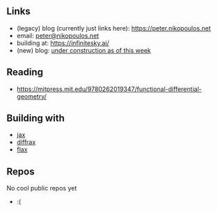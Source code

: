 ## Links

* (legacy) blog (currently just links here): https://peter.nikopoulos.net
* email: peter@nikopoulos.net
* building at: https://infinitesky.ai/
* (new) blog: [under construction as of this week](https://blog.nikopoulos.xyz)

## Reading

* https://mitpress.mit.edu/9780262019347/functional-differential-geometry/

## Building with
* [jax](https://mitpress.mit.edu/9780262019347/functional-differential-geometry/)
* [diffrax](https://docs.kidger.site/diffrax/)
* [flax](https://github.com/google/flax)

## Repos

No cool public repos yet

* :(
